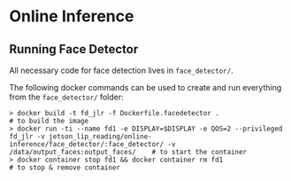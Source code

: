 # Online Inference

## Running Face Detector

All necessary code for face detection lives in `face_detector/`. 

The following docker commands can be used to create and run everything from the `face_detector/` folder:
```
> docker build -t fd_jlr -f Dockerfile.facedetector .                                                                                                 # to build the image
> docker run -ti --name fd1 -e DISPLAY=$DISPLAY -e QOS=2 --privileged  fd_jlr -v jetson_lip_reading/online-inference/face_detector/:face_detector/ -v /data/output_faces:output_faces/    # to start the container
> docker container stop fd1 && docker container rm fd1                                                  # to stop & remove container
```

